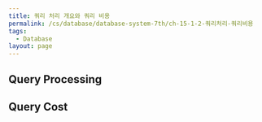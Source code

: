 ```yaml
---
title: 쿼리 처리 개요와 쿼리 비용
permalink: /cs/database/database-system-7th/ch-15-1-2-쿼리처리-쿼리비용
tags:
  - Database
layout: page
---
```


## Query Processing


## Query Cost

